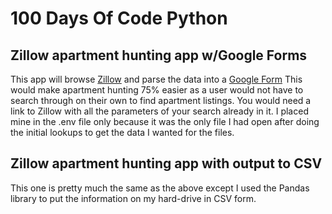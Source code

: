 # 100 Days Of Code Python

## Zillow apartment hunting app w/Google Forms
This app will browse [Zillow](https://zillow.com) and parse the
data into a [Google Form](https://docs.google.com/forms/u/0/)
This would make apartment hunting 75% easier as a user would not
have to search through on their own to find apartment listings.
You would need a link to Zillow with all the parameters of your 
search already in it. I placed mine in the .env file only because
it was the only file I had open after doing the initial lookups
to get the data I wanted for the files.  

## Zillow apartment hunting app with output to CSV
This one is pretty much the same as the above except I used
the Pandas library to put the information on my hard-drive in CSV
form. 